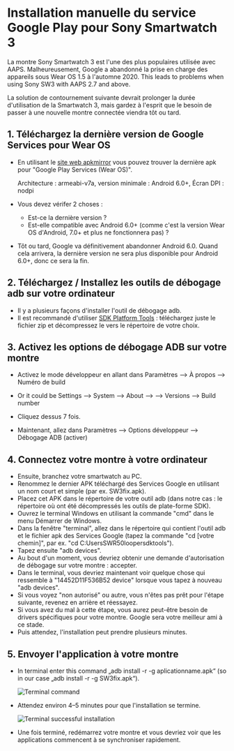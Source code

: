 # Installation manuelle du service Google Play pour Sony Smartwatch 3

La montre Sony Smartwatch 3 est l'une des plus populaires utilisée avec AAPS. Malheureusement, Google a abandonné la prise en charge des appareils sous Wear OS 1.5 à l'automne 2020. This leads to problems when using Sony SW3 with AAPS 2.7 and above.

La solution de contournement suivante devrait prolonger la durée d'utilisation de la Smartwatch 3, mais gardez à l'esprit que le besoin de passer à une nouvelle montre connectée viendra tôt ou tard.

## 1. Téléchargez la dernière version de Google Services pour Wear OS

- En utilisant le [site web apkmirror](https://www.apkmirror.com/apk/google-inc/google-play-services-android-wear/) vous pouvez trouver la dernière apk pour "Google Play Services (Wear OS)".

  Architecture : armeabi-v7a, version minimale : Android 6.0+, Écran DPI : nodpi

- Vous devez vérifer 2 choses :

  - Est-ce la dernière version ?
  - Est-elle compatible avec Android 6.0+ (comme c'est la version Wear OS d'Android, 7.0+ et plus ne fonctionnera pas) ?

- Tôt ou tard, Google va définitivement abandonner Android 6.0. Quand cela arrivera, la dernière version ne sera plus disponible pour Android 6.0+, donc ce sera la fin.

## 2. Téléchargez / Installez les outils de débogage adb sur votre ordinateur

- Il y a plusieurs façons d'installer l'outil de débogage adb.
- Il est recommandé d'utiliser [SDK Platform Tools](https://developer.android.com/studio/releases/platform-tools) : téléchargez juste le fichier zip et décompressez le vers le répertoire de votre choix.

## 3. Activez les options de débogage ADB sur votre montre

- Activez le mode développeur en allant dans Paramètres --> À propos --> Numéro de build
- Or it could be Settings --> System --> About -->  --> Versions --> Build number

- Cliquez dessus 7 fois.
- Maintenant, allez dans Paramètres --> Options développeur --> Débogage ADB (activer)

## 4. Connectez votre montre à votre ordinateur

- Ensuite, branchez votre smartwatch au PC.
- Renommez le dernier APK téléchargé des Services Google en utilisant un nom court et simple (par ex. SW3fix.apk).
- Placez cet APK dans le répertoire de votre outil adb (dans notre cas : le répertoire où ont été décompressés les outils de plate-forme SDK).
- Ouvrez le terminal Windows en utilisant la commande "cmd" dans le menu Démarrer de Windows.
- Dans la fenêtre "terminal", allez dans le répertoire qui contient l'outil adb et le fichier apk des Services Google (tapez la commande "cd \[votre chemin\]", par ex. "cd C:UsersSWR50loopersdktools").
- Tapez ensuite "adb devices".
- Au bout d'un moment, vous devriez obtenir une demande d'autorisation de débogage sur votre montre : accepter.
- Dans le terminal, vous devriez maintenant voir quelque chose qui ressemble à "14452D11F536B52 device" lorsque vous tapez à nouveau "adb devices".
- Si vous voyez "non autorisé" ou autre, vous n'êtes pas prêt pour l'étape suivante, revenez en arrière et réessayez.
- Si vous avez du mal à cette étape, vous aurez peut-être besoin de drivers spécifiques pour votre montre. Google sera votre meilleur ami à ce stade.
- Puis attendez, l'installation peut prendre plusieurs minutes.

## 5. Envoyer l'application à votre montre

- In terminal enter this command „adb install -r -g aplicationname.apk“ (so in our case „adb install -r -g SW3fix.apk“).

  ![Terminal command](../images/SonySW3_Terminal1.png)

- Attendez environ 4–5 minutes pour que l'installation se termine.

  ![Terminal successful installation](../images/SonySW3_Terminal2.png)

- Une fois terminé, redémarrez votre montre et vous devriez voir que les applications commencent à se synchroniser rapidement.

